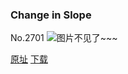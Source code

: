 ### Change in Slope
No.2701
![图片不见了~~~](https://imgs.xkcd.com/comics/change_in_slope.png)

[原址](https://xkcd.com//2701) [下载](https://imgs.xkcd.com/comics/change_in_slope.png)

